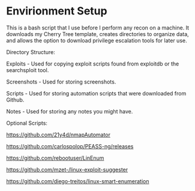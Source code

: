 # Envirionment Setup

This is a bash script that I use before I perform any recon on a machine. It downloads my Cherry Tree template, creates directories to organize data, and allows the option to download privilege escalation tools for later use. 


Directory Structure:

Exploits - Used for copying exploit scripts found from exploitdb or the searchsploit tool.

Screenshots - Used for storing screenshots. 

Scripts - Used for storing automation scripts that were downloaded from Github.

Notes - Used for storing any notes you might have.





Optional Scripts:

https://github.com/21y4d/nmapAutomator

https://github.com/carlospolop/PEASS-ng/releases

https://github.com/rebootuser/LinEnum

https://github.com/mzet-/linux-exploit-suggester

https://github.com/diego-treitos/linux-smart-enumeration

